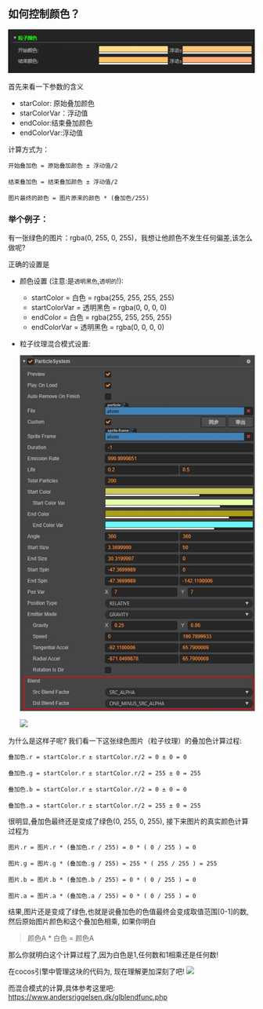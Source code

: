  
## 如何控制颜色？  

![](./color-properties.png)

首先来看一下参数的含义 
- starColor: 原始叠加颜色
- starColorVar：浮动值
- endColor:结束叠加颜色
- endColorVar:浮动值

计算方式为：  
```
开始叠加色 = 原始叠加颜色 ± 浮动值/2

结束叠加色 = 结束叠加颜色 ± 浮动值/2

图片最终的颜色 = 图片原来的颜色 * (叠加色/255)
 ```

### 举个例子：  

有一张绿色的图片：rgba(0, 255, 0, 255)，我想让他颜色不发生任何偏差,该怎么做呢? 

正确的设置是

- 颜色设置 (注意:是`透明黑色`,`透明的`!):
    - startColor = 白色 = rgba(255, 255, 255, 255) 
    - startColorVar = 透明黑色 = rgba(0,   0,   0,   0) 
    - endColor   = 白色 = rgba(255, 255, 255, 255) 
    - endColorVar   = 透明黑色 = rgba(0,   0,   0,   0) 
- 粒子纹理混合模式设置:   
  
  ![](blend.jpg)

  ![](ab504dac.png)
 
为什么是这样子呢?
我们看一下这张绿色图片（粒子纹理）的叠加色计算过程: 

```
叠加色.r = startColor.r ± startColor.r/2 = 0 ± 0 = 0 

叠加色.g = startColor.r ± startColor.r/2 = 255 ± 0 = 255

叠加色.b = startColor.r ± startColor.r/2 = 0 ± 0 = 0

叠加色.a = startColor.r ± startColor.r/2 = 255 ± 0 = 255
```

很明显,叠加色最终还是变成了绿色(0, 255, 0, 255), 接下来图片的真实颜色计算过程为

```
图片.r = 图片.r * (叠加色.r / 255) = 0 * ( 0 / 255 ) = 0

图片.g = 图片.g * (叠加色.g / 255) = 255 * ( 255 / 255 ) = 255

图片.b = 图片.b * (叠加色.b / 255) = 0 * ( 0 / 255 ) = 0

图片.a = 图片.a * (叠加色.a / 255) = 0 * ( 0 / 255 ) = 0
```
结果,图片还是变成了绿色,也就是说叠加色的色值最终会变成取值范围[0-1]的数,然后原始图片颜色和这个叠加色相乘, 如果你明白 

> 颜色A * 白色 = 颜色A

那么你就明白这个计算过程了,因为白色是1,任何数和1相乘还是任何数!

在cocos引擎中管理这块的代码为, 现在理解更加深刻了吧!
![](37998e04.png)

而混合模式的计算,具体参考这里吧: https://www.andersriggelsen.dk/glblendfunc.php